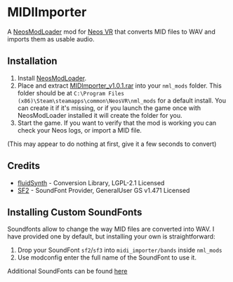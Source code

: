 # MIDIImporter

A [NeosModLoader](https://github.com/zkxs/NeosModLoader) mod for [Neos VR](https://neos.com/) that converts MID files to WAV and imports them as usable audio.

## Installation
1. Install [NeosModLoader](https://github.com/zkxs/NeosModLoader).
1. Place and extract [MIDImporter_v1.0.1.rar](https://github.com/dfgHiatus/MIDIImporter/releases/tag/v1.0.1) into your `nml_mods` folder. This folder should be at `C:\Program Files (x86)\Steam\steamapps\common\NeosVR\nml_mods` for a default install. You can create it if it's missing, or if you launch the game once with NeosModLoader installed it will create the folder for you.
1. Start the game. If you want to verify that the mod is working you can check your Neos logs, or import a MID file.

(This may appear to do nothing at first, give it a few seconds to convert)

## Credits
- [fluidSynth](https://github.com/FluidSynth/fluidsynth) - Conversion Library, LGPL-2.1 Licensed
- [SF2](http://www.schristiancollins.com/generaluser.php) - SoundFont Provider, GeneralUser GS v1.471 Licensed

## Installing Custom SoundFonts
Soundfonts allow to change the way MID files are converted into WAV. I have provided one by default, but installing your own is straightforward:

1. Drop your SoundFont `sf2`/`sf3` into `midi_importer/bands` inside `nml_mods`
2. Use modconfig enter the full name of the SoundFont to use it.

Additional SoundFonts can be found [here](https://github.com/FluidSynth/fluidsynth/wiki/SoundFont)
